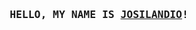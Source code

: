 <h3 align="center">
  <pre>HELLO, MY NAME IS <a href="https://landin.run/">JOSILANDIO</a>!</pre>
</h3>

<!---
  "The quieter you become, the more you are able to hear."
--->
